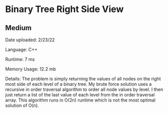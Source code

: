 
# Binary Tree Right Side View

## Medium

Date uploaded: 2/23/22

Language: C++

Runtime: 7 ms

Memory Usage: 12.2 mb

Details: The problem is simply returning the values of all nodes on the right most side of each level of a binary tree. My brute force solution uses a recursive in order traversal algorithm to order all node values by level. I then just return a list of the last value of each level from the in order traversal array. This algorithm runs in O(2n) runtime which is not the most optimal solution of O(n).
